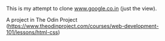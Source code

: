 This is my attempt to clone www.google.co.in (just the view).

A project in The Odin Project (https://www.theodinproject.com/courses/web-development-101/lessons/html-css)

